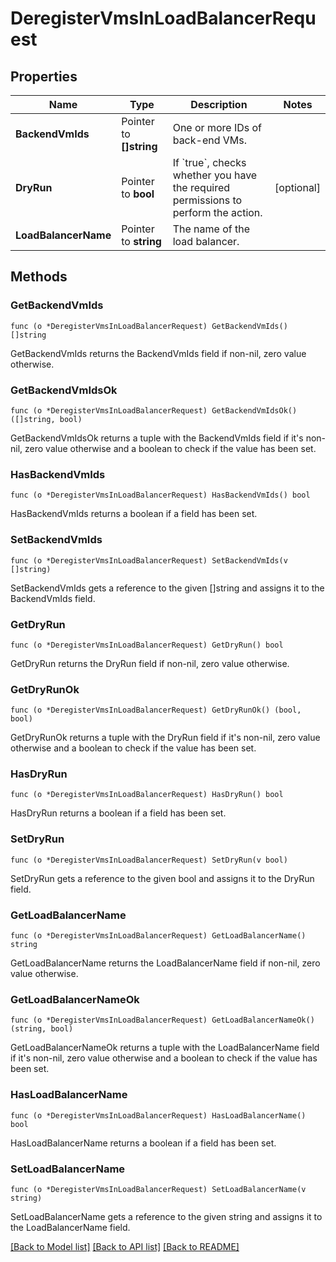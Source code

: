 # DeregisterVmsInLoadBalancerRequest

## Properties

Name | Type | Description | Notes
------------ | ------------- | ------------- | -------------
**BackendVmIds** | Pointer to **[]string** | One or more IDs of back-end VMs. | 
**DryRun** | Pointer to **bool** | If &#x60;true&#x60;, checks whether you have the required permissions to perform the action. | [optional] 
**LoadBalancerName** | Pointer to **string** | The name of the load balancer. | 

## Methods

### GetBackendVmIds

`func (o *DeregisterVmsInLoadBalancerRequest) GetBackendVmIds() []string`

GetBackendVmIds returns the BackendVmIds field if non-nil, zero value otherwise.

### GetBackendVmIdsOk

`func (o *DeregisterVmsInLoadBalancerRequest) GetBackendVmIdsOk() ([]string, bool)`

GetBackendVmIdsOk returns a tuple with the BackendVmIds field if it's non-nil, zero value otherwise
and a boolean to check if the value has been set.

### HasBackendVmIds

`func (o *DeregisterVmsInLoadBalancerRequest) HasBackendVmIds() bool`

HasBackendVmIds returns a boolean if a field has been set.

### SetBackendVmIds

`func (o *DeregisterVmsInLoadBalancerRequest) SetBackendVmIds(v []string)`

SetBackendVmIds gets a reference to the given []string and assigns it to the BackendVmIds field.

### GetDryRun

`func (o *DeregisterVmsInLoadBalancerRequest) GetDryRun() bool`

GetDryRun returns the DryRun field if non-nil, zero value otherwise.

### GetDryRunOk

`func (o *DeregisterVmsInLoadBalancerRequest) GetDryRunOk() (bool, bool)`

GetDryRunOk returns a tuple with the DryRun field if it's non-nil, zero value otherwise
and a boolean to check if the value has been set.

### HasDryRun

`func (o *DeregisterVmsInLoadBalancerRequest) HasDryRun() bool`

HasDryRun returns a boolean if a field has been set.

### SetDryRun

`func (o *DeregisterVmsInLoadBalancerRequest) SetDryRun(v bool)`

SetDryRun gets a reference to the given bool and assigns it to the DryRun field.

### GetLoadBalancerName

`func (o *DeregisterVmsInLoadBalancerRequest) GetLoadBalancerName() string`

GetLoadBalancerName returns the LoadBalancerName field if non-nil, zero value otherwise.

### GetLoadBalancerNameOk

`func (o *DeregisterVmsInLoadBalancerRequest) GetLoadBalancerNameOk() (string, bool)`

GetLoadBalancerNameOk returns a tuple with the LoadBalancerName field if it's non-nil, zero value otherwise
and a boolean to check if the value has been set.

### HasLoadBalancerName

`func (o *DeregisterVmsInLoadBalancerRequest) HasLoadBalancerName() bool`

HasLoadBalancerName returns a boolean if a field has been set.

### SetLoadBalancerName

`func (o *DeregisterVmsInLoadBalancerRequest) SetLoadBalancerName(v string)`

SetLoadBalancerName gets a reference to the given string and assigns it to the LoadBalancerName field.


[[Back to Model list]](../README.md#documentation-for-models) [[Back to API list]](../README.md#documentation-for-api-endpoints) [[Back to README]](../README.md)


